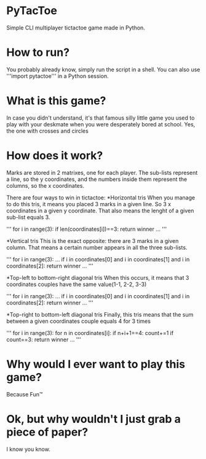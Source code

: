 # PyTacToe
Simple CLI multiplayer tictactoe game made in Python.

# How to run?
You probably already know, simply run the script in a shell. You can also use '''import pytactoe''' in a Python session.

# What is this game?
In case you didn't understand, it's that famous silly little game you used to play with your deskmate when you were desperately bored at school. Yes, the one with crosses and circles

# How does it work?
Marks are stored in 2 matrixes, one for each player. The sub-lists represent a line, so the y coordinates, and the numbers inside them represent the columns, so the x coordinates.

There are four ways to win in tictactoe:
*Horizontal tris
When you manage to do this tris, it means you placed 3 marks in a given line. So 3 x coordinates in a given y coordinate. That also means the lenght of a given sub-list equals 3.

'''
for i in range(3):
       if len(coordinates[i])==3:
           return winner
            ...
'''

*Vertical tris
This is the exact opposite: there are 3 marks in a given column. That means a certain number appears in all the three sub-lists. 

'''
for i in range(3):
       ...
       if i in coordinates[0] and i in coordinates[1] and i in coordinates[2]:
           return winner
       ...
'''

*Top-left to bottom-right diagonal tris
When this occurs, it means that 3 coordinates couples have the same value(1-1, 2-2, 3-3)

'''
for i in range(3):
       ...
       if i in coordinates[0] and i in coordinates[1] and i in coordinates[2]:
           return winner
       ...
'''

*Top-right to bottom-left diagonal tris
Finally, this tris means that the sum between a given coordinates couple equals 4 for 3 times

'''
for i in range(3):
       for n in coordinates[i]:
           if n+i+1==4:
               count+=1
           if count==3:
               return winner
       ...
'''

# Why would I ever want to play this game?
Because Fun™

# Ok, but why wouldn't I just grab a piece of paper?
I know you know.
